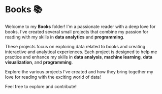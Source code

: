 # Books 📚

Welcome to my **Books** folder! I'm a passionate reader with a deep love for books. I’ve created several small projects that combine my passion for reading with my skills in **data analytics** and **programming**.

These projects focus on exploring data related to books and creating interactive and analytical experiences. Each project is designed to help me practice and enhance my skills in **data analysis**, **machine learning**, **data visualization**, and **programming**.

Explore the various projects I’ve created and how they bring together my love for reading with the exciting world of data!

Feel free to explore and contribute!
